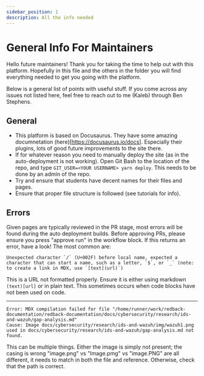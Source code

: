 ```yaml
---
sidebar_position: 1
description: All the info needed
---
```


# General Info For Maintainers

Hello future maintainers! Thank you for taking the time to help out with this platform. Hopefully in this file and the others in the folder you will find everything
needed to get you going with the platform. 

Below is a general list of points with useful stuff. If you come across any issues not listed here, feel free to reach out to me (Kaleb) through Ben Stephens.

## General
- This platform is based on Docusaurus. They have some amazing documnetation (here)[https://docusaurus.io/docs]. Especially their plugins, lots of good future improvements to the site there.
- If for whatever reason you need to manually deploy the site (as in the auto-deployment is not working). Open Git Bash to the location of the repo, and type `GIT_USER=<YOUR USERNAME> yarn deploy`. This needs to be done by an admin of the repo.
- Try and ensure that students have decent names for their files and pages.
- Ensure that proper file structure is followed (see tutorials for info).

## Errors
Given pages are typically reviewed in the PR stage, most errors will be found during the auto deployment builds. Before approving PRs, please ensure you press "approve run" in the workflow block. If this returns an error, have a look! The most common are:

```
Unexpected character `/` (U+002F) before local name, expected a character that can start a name, such as a letter, `$`, or `_` (note: to create a link in MDX, use `[text](url)`)
```

This is a URL not formatted properly. Ensure it is either using markdown `(text)[url]` or in plain text. This sometimes occurs when code blocks have not been used on code.

---

```
Error: MDX compilation failed for file "/home/runner/work/redback-documentation/redback-documentation/docs/cybersecurity/research/ids-and-wazuh/gap-analysis.md"
Cause: Image docs/cybersecurity/research/ids-and-wazuh/img/wazuh1.png used in docs/cybersecurity/research/ids-and-wazuh/gap-analysis.md not found.
```

This can be multiple things. Either the image is simply not present; the casing is wrong "image.png" vs "Image.pmg" vs "image.PNG" are all different, it needs to match in both the file and reference. Otherwise, check that the path is correct.
